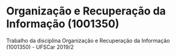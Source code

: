 # Organização e Recuperação da Informação (1001350)
Trabalho da disciplina Organização e Recuperação da Informação (1001350) - UFSCar 2019/2
